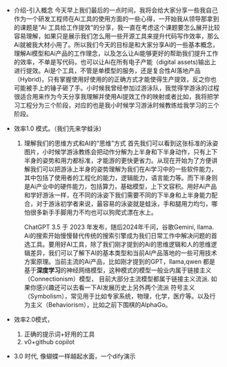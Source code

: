 - 介绍-引入概念
	 今天早上我们最后的一点时间，我将会给大家分享一些我自己作为一个研发工程师在Ai工具的使用方面的一些心得，一开始我从领导那拿到的课题是“Ai 工具给工作提效”的分享，我一直在考虑这个课题要怎么展开比较容易理解，如果只是展示我们怎么用一些开源工具来提升代码写作效率，那么Ai就被我大材小用了。所以我们今天的目标是和大家分享Ai的一些基本概念，理解Ai模型和Ai产品的工作理念，以及怎么让Ai能够更好的帮助我们提升工作的效率，不单是写代码，也可以让Ai在所有电子产能（digital assets)输出上进行提效。Ai是个工具，不管是单模型的服务，还是复合性AI落地产品（Hybrid)，只有掌握使用好使用的的正确方式才能使得生产提效，反之你也可能被手上的锤子砸了手。小时候我曾经参加过游泳队，我觉得学游泳的过程很适合用来作为今天分享我理解并使用Ai提效工作的映射或者比如，我将把学习工程分为三个阶段，对应的也是我小时候学习游泳时候教练给我学习的三个阶段。
- 效率1.0 模式。（我们先来学蛙泳)
	1. 理解我们的思维方式和AI的“思维”方式
		首先我们可以看到这张标准的泳姿图片，小时候学游泳教练会把动作分解为上半身和下半身动作，只有上下半身的姿势和用力都标准，才能游的更快更省力。从现在开始为了方便讲解我们可以把游泳上半身的姿势理解为我们在Ai学习中的一些软件能力，其中包括了使用者的工程化的能力，逻辑能力，语言能力等。而下半身则是Ai产业中的硬件能力，包括算力，基础模型，上下文容积。用好Ai产品和学好游泳一样，在不同的泳姿下我们需要不同的下半身和上半身能力配合，对于游泳初学者来说，最容易的泳姿就是蛙泳，手和腿用力均匀，哪怕很多新手手脚用力不均也可以狗爬式漂在水上。
		
		ChatGPT 3.5 于 2023 年发布，随后2024年千问，谷歌Gemini, llama. Ai的搜索开始慢慢替代传统的搜索引擎成为我们日常工作中解决问题的首选工具。要用好AI工具，除了我们刚才提到的Ai的思维逻辑和人的思维逻辑差异，我们可以了解下AI的基本类型和当前AI产品落地的一些可用技术方案原理。当前主流的Ai产品，比如刚才提到的GPT，llama,qwen 都是基于**深度学习**的神经网络模型，这种模式的模型一般业内属于链接主义（Connectionism）模型， 目前大部分主流模型都属于链接主义流派. 如果你感兴趣还可以去看一下AI发展历史上另外两个流派 符号主义（Symbolism），常见用于比如专家系统，物理，化学，医疗等。以及行为主义（Behaviorism），比如之前下围棋的AlphaGo。
		
- 效率2.0模式，
	1. 正确的提示词+好用的工具
	2. v0+github copilot
- 3.0 时代,  像蝴蝶一样越起水面，一个dify演示